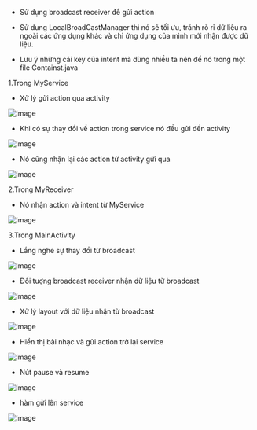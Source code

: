 - Sử dụng broadcast receiver để gửi action 

- Sử dụng LocalBroadCastManager thì nó sẽ tối ưu, tránh rò rỉ dữ liệu ra ngoài các ứng dụng khác và chỉ ứng dụng của mình mới nhận được dữ liệu.

- Lưu ý những cái key của intent mà dùng nhiều ta nên để nó trong một file Containst.java

1.Trong MyService

- Xử lý gửi action qua activity

![image](https://user-images.githubusercontent.com/65121835/185862947-ae5ce7e3-a1b3-42fe-b763-7562a51394d2.png)

- Khi có sự thay đổi về action trong service nó đều gửi đến activity

![image](https://user-images.githubusercontent.com/65121835/185863169-57637d94-a1b3-4421-a64e-54b2635f2431.png)

- Nó cũng nhận lại các action từ activity gửi qua

![image](https://user-images.githubusercontent.com/65121835/185863510-58daef73-12ba-47b2-9c6f-55b21b78680b.png)


2.Trong MyReceiver
- Nó nhận action và intent từ MyService

![image](https://user-images.githubusercontent.com/65121835/185863698-67e667d1-15a7-4aba-a7f8-e4a697db4b16.png)

3.Trong MainActivity
- Lắng nghe sự thay đổi từ broadcast

![image](https://user-images.githubusercontent.com/65121835/185863930-577bf349-0995-4d24-8c40-4516901cca09.png)


- Đối tượng broadcast receiver nhận dữ liệu từ broadcast

![image](https://user-images.githubusercontent.com/65121835/185864039-91527474-081e-40ef-b001-012a4457f063.png)


+ Xử lý layout với dữ liệu nhận từ broadcast

![image](https://user-images.githubusercontent.com/65121835/185864222-d32db781-7beb-4016-9979-0ac0fd6ec15d.png)

+ Hiển thị bài nhạc và gửi action trở lại service

![image](https://user-images.githubusercontent.com/65121835/185864325-ced24a56-06d1-4254-ab02-e0eec0c38711.png)

+ Nút pause và resume

![image](https://user-images.githubusercontent.com/65121835/185864379-07f99664-2231-4196-8fc4-f3928968a9aa.png)

+ hàm gửi lên service

![image](https://user-images.githubusercontent.com/65121835/185864474-db36fcf8-551d-4372-bc66-3e49aecc8ad9.png)
